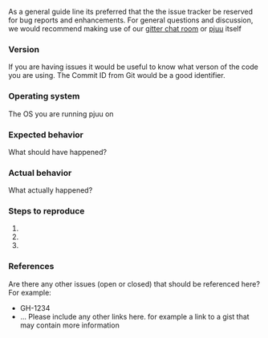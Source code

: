As a general guide line its preferred that the the issue tracker be reserved for bug reports and enhancements.
 For general questions and discussion, we would recommend making use of our [gitter chat room](https://gitter.im/pjuu/pjuu) or [pjuu](https://pjuu.com) itself

### Version
If you are having issues it would be useful to know what verson of the code you are using.
The Commit ID from Git would be a good identifier.

### Operating system
The OS you are running pjuu on

### Expected behavior
What should have happened?

### Actual behavior
What actually happened?

### Steps to reproduce
1.

2.

3.


### References
Are there any other issues (open or closed) that should be referenced here?
For example:
- GH-1234
- ...
Please include any other links here. for example a link to a gist that may contain more information

